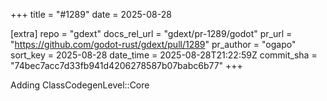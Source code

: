 +++
title = "#1289"
date = 2025-08-28

[extra]
repo = "gdext"
docs_rel_url = "gdext/pr-1289/godot"
pr_url = "https://github.com/godot-rust/gdext/pull/1289"
pr_author = "ogapo"
sort_key = 2025-08-28
date_time = 2025-08-28T21:22:59Z
commit_sha = "74bec7acc7d33fb941d4206278587b07babc6b77"
+++

Adding ClassCodegenLevel::Core 

